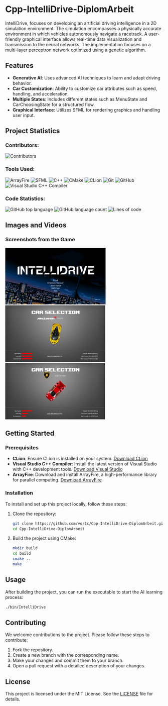# Cpp-IntelliDrive-DiplomArbeit

IntelliDrive, focuses on developing an artificial driving intelligence in a 2D simulation environment. The simulation encompasses a physically accurate environment in which vehicles autonomously navigate a racetrack. A user-friendly graphical interface allows real-time data visualization and transmission to the neural networks. The implementation focuses on a multi-layer perceptron network optimized using a genetic algorithm.

## Features
- **Generative AI**: Uses advanced AI techniques to learn and adapt driving behavior.
- **Car Customization**: Ability to customize car attributes such as speed, handling, and acceleration.
- **Multiple States**: Includes different states such as MenuState and CarChoosingState for a structured flow.
- **Graphical Interface**: Utilizes SFML for rendering graphics and handling user input.

## Project Statistics

### Contributors:
![Contributors](https://contributors-img.web.app/image?repo=tobisdev/Cpp-GenerativeAI)

### Tools Used:
<p align="left">
  <img src="https://external-content.duckduckgo.com/iu/?u=http%3A%2F%2Farrayfire.com%2Flogos%2Farrayfire_logo_whitebkgnd.png&f=1&nofb=1&ipt=492162a18381f8c743d1617b0cdd2ef9776b7e03b649b8cd46e15f8832ee63db&ipo=images" alt="ArrayFire" height="50">
  <img src="https://external-content.duckduckgo.com/iu/?u=https%3A%2F%2Fwww.pikpng.com%2Fpngl%2Fb%2F73-738895_sfml-logo-sfml-icon-clipart.png&f=1&nofb=1&ipt=37dea4a9d226a1cf90ed363fcb1c6c299cf2d3fb76c201bf1f534c8c4e894e36&ipo=images" alt="SFML" height="50">
  <img src="https://upload.wikimedia.org/wikipedia/commons/1/18/ISO_C%2B%2B_Logo.svg" alt="C++" height="50">
  <img src="https://upload.wikimedia.org/wikipedia/commons/1/13/Cmake.svg" alt="CMake" height="50">
  <img src="https://external-content.duckduckgo.com/iu/?u=https%3A%2F%2Fresources.jetbrains.com%2Fstorage%2Fproducts%2Fcompany%2Fbrand%2Flogos%2FCLion_icon.png&f=1&nofb=1&ipt=917eb1a40af6a8bb0bf8cae02279d54e005c2dd5b83774b9a25d5eb49c36c2fe&ipo=images" alt="CLion" height="50">
  <img src="https://upload.wikimedia.org/wikipedia/commons/3/3f/Git_icon.svg" alt="Git" height="50">
  <img src="https://upload.wikimedia.org/wikipedia/commons/9/91/Octicons-mark-github.svg" alt="GitHub" height="50">
  <img src="https://external-content.duckduckgo.com/iu/?u=https%3A%2F%2Fpluspng.com%2Fimg-png%2Fvisual-studio-logo-png-visual-studio-code-logo-png-transparent-amp-svg-vector-pluspng-2400x2412.png&f=1&nofb=1&ipt=a8f263de14c51eb41fa2005f1d355f0050c031eabf6ea6d0ab999dbda0126725&ipo=images" alt="Visual Studio C++ Compiler" height="50">
</p>

### Code Statistics:
![GitHub top language](https://img.shields.io/github/languages/top/tobisdev/IntelliDrive)
![GitHub language count](https://img.shields.io/github/languages/count/tobisdev/IntelliDrive)
![Lines of code](https://tokei.rs/b1/github/tobisdev/IntelliDrive)

## Images and Videos

### Screenshots from the Game

<div class="image-container">
<img src="/resources/Screenshots/Screen1.png" alt="Screenshot 1" height="180">
<img src="/resources/Screenshots/Screen2.png" alt="Screenshot 2" height="180">
<img src="/resources/Screenshots/Screen3.png" alt="Screenshot 3" height="180">
</div>

## Getting Started

### Prerequisites

- **CLion**: Ensure CLion is installed on your system. [Download CLion](https://www.jetbrains.com/clion/download/)
- **Visual Studio C++ Compiler**: Install the latest version of Visual Studio with C++ development tools. [Download Visual Studio](https://visualstudio.microsoft.com/downloads/)
- **ArrayFire**: Download and install ArrayFire, a high-performance library for parallel computing. [Download ArrayFire](https://arrayfire.com/download)

### Installation
To install and set up this project locally, follow these steps:

1. Clone the repository:
    ```bash
    git clone https://github.com/vor1c/Cpp-IntelliDrive-DiplomArbeit.git
    cd Cpp-IntelliDrive-DiplomArbeit
    ```

2. Build the project using CMake:
    ```bash
    mkdir build
    cd build
    cmake ..
    make
    ```

## Usage
After building the project, you can run the executable to start the AI learning process:

```bash
./bin/IntelliDrive
```

## Contributing
We welcome contributions to the project. Please follow these steps to contribute:

1. Fork the repository.
2. Create a new branch with the corresponding name.
3. Make your changes and commit them to your branch.
4. Open a pull request with a detailed description of your changes.

## License

This project is licensed under the MIT License. See the [LICENSE](LICENSE) file for details.
